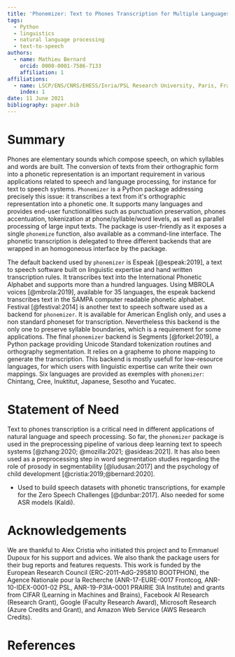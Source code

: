 ```yaml
---
title: 'Phonemizer: Text to Phones Transcription for Multiple Languages in Python'
tags:
  - Python
  - linguistics
  - natural language processing
  - text-to-speech
authors:
  - name: Mathieu Bernard
    orcid: 0000-0001-7586-7133
    affiliation: 1
affiliations:
  - name: LSCP/ENS/CNRS/EHESS/Inria/PSL Research University, Paris, France
    index: 1
date: 11 June 2021
bibliography: paper.bib
---
```



# Summary

Phones are elementary sounds which compose speech, on which syllables and words
are built. The conversion of texts from their orthographic form into a phonetic
representation is an important requirement in various applications related to
speech and language processing, for instance for text to speech systems.
`Phonemizer` is a Python package addressing precisely this issue: it transcribes
a text from it's orthographic representation into a phonetic one. It supports
many languages and provides end-user functionalities such as punctuation
preservation, phones accentuation, tokenization at phone/syllable/word levels,
as well as parallel processing of large input texts. The package is
user-friendly as it exposes a single `phonemize` function, also available as a
command-line interface. The phonetic transcription is delegated to three
different backends that are wrapped in an homogoneous interface by the package.

The default backend used by `phonemizer` is Espeak [@espeak:2019], a text to
speech software built on linguistic expertise and hand written transcription
rules. It transcribes text into the International Phonetic Alphabet and supports
more than a hundred languages. Using MBROLA voices [@mbrola:2019], available for
35 languages, the espeak backend transcribes text in the SAMPA computer readable
phonetic alphabet. Festival [@festival:2014] is another text to speech software
used as a backend for ``phonemizer``. It is available for American English only,
and uses a non standard phoneset for transcription. Nevertheless this backend is
the only one to preserve syllable boundaries, which is a requirement for some
applications. The final `phonemizer` backend is Segments [@forkel:2019], a Python
package providing Unicode Standard tokenization routines and orthography
segmentation. It relies on a grapheme to phone mapping to generate the
transcription. This backend is mostly usefull for low-resource languages, for
which users with linguistic expertise can write their own mappings. Six
languages are provided as exemples with `phonemizer`: Chintang, Cree, Inuktitut,
Japanese, Sesotho and Yucatec.



# Statement of Need

Text to phones transcription is a critical need in different applications of
natural language and speech processing. So far, the `phonemizer` package is used
in the preprocessing pipeline of various deep learning text to speech systems
[@zhang:2020; @mozilla:2021; @asideas:2021]. It has also been used as a
preprocessing step in word segmentation studies regarding the role of prosody in
segmentability [@ludusan:2017] and the psychology of child development
[@cristia:2019;@bernard:2020].

* Used to build speech datasets with phonetic transcriptions, for example for
  the Zero Speech Challenges [@dunbar:2017]. Also needed for some ASR models
  (Kaldi).


# Acknowledgements

We are thankful to Alex Cristia who initiated this project and to Emmanuel
Dupoux for his support and advices. We also thank the package users for their bug
reports and features requests. This work is funded by the European Research
Council (ERC-2011-AdG-295810 BOOTPHON), the Agence Nationale pour la Recherche
(ANR-17-EURE-0017 Frontcog, ANR-10-IDEX-0001-02 PSL, ANR-19-P3IA-0001 PRAIRIE
3IA Institute) and grants from CIFAR (Learning in Machines and Brains), Facebook
AI Research (Research Grant), Google (Faculty Research Award), Microsoft
Research (Azure Credits and Grant), and Amazon Web Service (AWS Research
Credits).


# References
